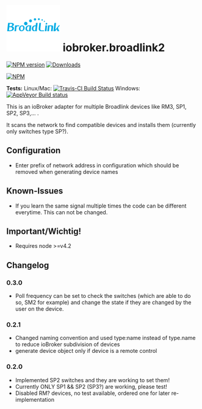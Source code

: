 ![Logo](admin/broadlink.png) 
iobroker.broadlink2  
==================

[![NPM version](http://img.shields.io/npm/v/iobroker.broadlink2.svg)](https://www.npmjs.com/package/iobroker.broadlink2)
[![Downloads](https://img.shields.io/npm/dm/iobroker.broadlink2.svg)](https://www.npmjs.com/package/iobroker.broadlink2)

[![NPM](https://nodei.co/npm/iobroker.broadlink.png?downloads=true)](https://nodei.co/npm/iobroker.broadlink2/)

**Tests:** Linux/Mac: [![Travis-CI Build Status](https://travis-ci.org/frankjoke/iobroker.broadlink2.svg?branch=master)](https://travis-ci.org/frankjoke/iobroker.broadlink2)
Windows: [![AppVeyor Build status](https://ci.appveyor.com/api/projects/status/pil6266rrtw6l5c0?svg=true)](https://ci.appveyor.com/project/frankjoke/iobroker-broadlink2)

This is an ioBroker adapter for multiple  Broadlink devices like RM3, SP1, SP2, SP3,... .

It scans the network to find compatible devices and installs them (currently only switches type SP?).

## Configuration
* Enter prefix of network address in configuration which should be removed when generating device names 

## Known-Issues
* If you learn the same signal multiple times the code can be different everytime. This can not be changed.

## Important/Wichtig!
* Requires node >=v4.2

## Changelog
### 0.3.0
* Poll frequency can be set to check the switches (which are able to do so, SM2 for example) and change the state if they are  changed by the user on the device.

### 0.2.1
* Changed naming convention and used type:name instead of type.name to reduce ioBroker subdivision of devices 
* generate device object only if device is a remote control

### 0.2.0
* Implemented SP2 switches and they are working to set them!
* Currently ONLY SP1 && SP2 (SP3?) are working, please test!
* Disabled RM? devices, no test available, ordered one for later re-implementation
